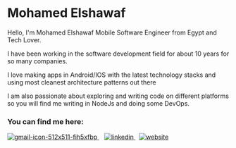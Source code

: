 # Mohamed Elshawaf 

Hello, I'm Mohamed Elshawaf Mobile Software Engineer from Egypt and Tech Lover. 

I have been working in the software development field for about 10 years for so many companies.

I love making apps in Android/IOS with the latest technology stacks and using most cleanest architecture patterns out there

I am also passionate about exploring and writing code on different platforms so you will find me writing in NodeJs and doing some DevOps.

### You can find me here: 
[![gmail-icon-512x511-fih5xfbp](https://github.com/shawaf/shawaf/assets/6817107/361bbf10-6f6c-4dd1-94c7-3c51bd178c32)
](mailto:mohamed.elshawaf.1@gmail.com)&nbsp;&nbsp;&nbsp;[![linkedin](https://github.com/shawaf/shawaf/assets/6817107/21c8898a-ab9e-4639-bfb3-42fedb865874)
](https://www.linkedin.com/in/melshawaf/)&nbsp;&nbsp;[![website](https://github.com/shawaf/shawaf/assets/6817107/40d2e69d-1f11-43f0-a128-5563c6fe8b0b)](https://www.theshawaf.com/)


